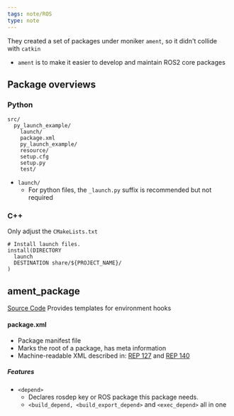 ```yaml
---
tags: note/ROS
type: note
---
```

They created a set of packages under moniker `ament`, so it didn't collide with `catkin`
- `ament` is to make it easier to develop and maintain ROS2 core packages

## Package overviews
### Python
```
src/
  py_launch_example/
    launch/
    package.xml
    py_launch_example/
    resource/
    setup.cfg
    setup.py
    test/
```
- `launch/`
	- For python files, the `_launch.py` suffix is recommended but not required

### C++
Only adjust the `CMakeLists.txt`
```
# Install launch files.
install(DIRECTORY
  launch
  DESTINATION share/${PROJECT_NAME}/
)
```

## ament_package
[Source Code](https://github.com/ament/ament_package)
Provides templates for environment hooks

#### package.xml
- Package manifest file
- Marks the root of a package, has meta information
- Machine-readable XML described in: [REP 127](https://www.ros.org/reps/rep-0127.html) and [REP 140](https://www.ros.org/reps/rep-0140.html)
##### Features
- `<depend>`
	- Declares rosdep key or ROS package this package needs.
	- `<build_depend, <build_export_depend>` and `<exec_depend>` all in one
